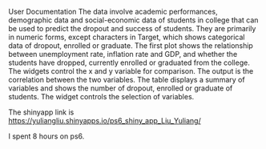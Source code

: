 User Documentation
The data involve academic performances, demographic data and social-economic data
of students in college that can be used to predict the dropout and success of students.
They are primarily in numeric forms, except characters in Target, which shows
categorical data of dropout, enrolled or graduate. The first plot shows the relationship
between unemployment rate, inflation rate and GDP, and whether the students have dropped,
currently enrolled or graduated from the college. The widgets control the x and y
variable for comparison. The output is the correlation between the two variables.
The table displays a summary of variables and shows the number of dropout, enrolled or
graduate of students. The widget controls the selection of variables.

The shinyapp link is  https://yuliangliu.shinyapps.io/ps6_shiny_app_Liu_Yuliang/

I spent 8 hours on ps6.